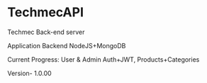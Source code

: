 # TechmecAPI

Techmec Back-end server

Application Backend NodeJS+MongoDB

Current Progress: User & Admin Auth+JWT, Products+Categories

Version- 1.0.00
